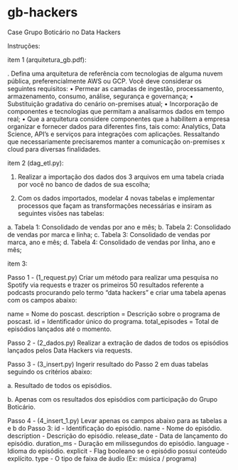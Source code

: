 # gb-hackers
Case Grupo Boticário no Data Hackers

Instruções:

item 1 (arquitetura_gb.pdf):
					
. Defina uma arquitetura de referência com tecnologias de alguma nuvem pública, preferencialmente AWS ou GCP. Você deve considerar os seguintes requisitos:
• Permear as camadas de ingestão, processamento, armazenamento, consumo, análise, segurança e governança;
• Substituição gradativa do cenário on-premises atual;
• Incorporação de componentes e tecnologias que permitam a analisarmos dados em tempo real;
• Que a arquitetura considere componentes que a habilitem a empresa organizar e fornecer dados para diferentes fins, tais como: Analytics, Data Science, API’s e serviços para integrações com aplicações. Ressaltando que necessariamente precisaremos manter a comunicação on-premises x cloud para diversas finalidades.



item 2 (dag_etl.py):

1. Realizar a importação dos dados dos 3 arquivos em uma tabela criada por você no banco de dados de sua escolha;
					
2. Com os dados importados, modelar 4 novas tabelas e implementar processos que façam as transformações necessárias e insiram as seguintes visões nas tabelas:
					
a. Tabela 1: Consolidado de vendas por ano e mês;
b. Tabela 2: Consolidado de vendas por marca e linha;
c. Tabela 3: Consolidado de vendas por marca, ano e mês;
d. Tabela 4: Consolidado de vendas por linha, ano e mês;



item 3:

Passo 1 - (1_request.py)
Criar um método para realizar uma pesquisa no Spotify via requests e trazer os primeiros 50 resultados referente a podcasts procurando pelo termo “data hackers” e criar uma tabela apenas com os campos abaixo:
					
name = Nome do poscast.
description = Descrição sobre o programa de poscast.
id = Identificador único do programa. total_episodes = Total de episódios lançados até o momento.
					
Passo 2 - (2_dados.py)
Realizar a extração de dados de todos os episódios lançados pelos Data Hackers via requests.

Passo 3 - (3_insert.py)
Ingerir resultado do Passo 2 em duas tabelas seguindo os critérios abaixo:
					
a. Resultado de todos os episódios.
					
b. Apenas com os resultados dos episódios com participação do Grupo Boticário.
				


Passo 4 - (4_insert_1.py)
Levar apenas os campos abaixo para as tabelas a e b do Passo 3:
id - Identificação do episódio.
name - Nome do episódio.
description - Descrição do episódio.
release_date - Data de lançamento do episódio.
duration_ms - Duração em milissegundos do episódio. language - Idioma do episódio.
explicit - Flag booleano se o episódio possui conteúdo explícito. type - O tipo de faixa de áudio (Ex: música / programa)


